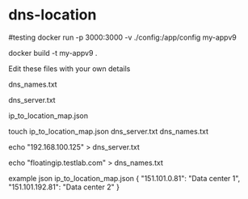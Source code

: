 # dns-location


#testing docker run -p 3000:3000 -v ./config:/app/config my-appv9

docker build -t my-appv9 .

Edit these files with your own details

dns_names.txt

dns_server.txt

ip_to_location_map.json

touch ip_to_location_map.json dns_server.txt dns_names.txt

echo "192.168.100.125" > dns_server.txt

echo "floatingip.testlab.com" > dns_names.txt

example json ip_to_location_map.json
{
  "151.101.0.81": "Data center 1",
  "151.101.192.81": "Data center 2"
}

